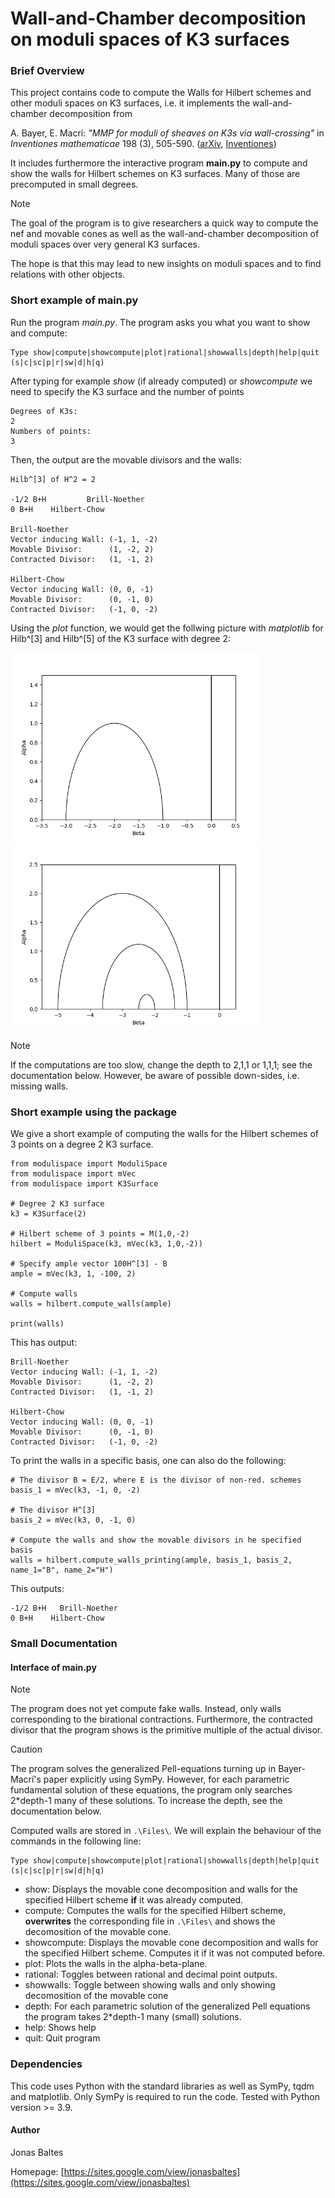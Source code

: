 # Wall-and-Chamber decomposition on moduli spaces of K3 surfaces

### Brief Overview 
This project contains code to compute the Walls for Hilbert schemes and other moduli spaces on K3 surfaces, i.e. it implements the wall-and-chamber decomposition from

A. Bayer, E. Macrí: *"MMP for moduli of sheaves on K3s via wall-crossing"*
in *Inventiones mathematicae* 198 (3), 505-590. ([arXiv](https://arxiv.org/abs/1301.6968), [Inventiones](https://doi.org/10.1007/s00222-014-0501-8))


It includes furthermore the interactive program **main.py** to compute and show the walls for Hilbert schemes on K3 surfaces. Many of those are precomputed in small degrees.

> [!NOTE]
> The goal of the program is to give researchers a quick way to compute the nef and movable cones 
> as well as the wall-and-chamber decomposition of moduli spaces over very general K3 surfaces.
> 
> The hope is that this may lead to new insights on moduli spaces and to find relations with other objects. 

### Short example of main.py
Run the program *main.py*. The program asks you what you want to show and compute:
```
Type show|compute|showcompute|plot|rational|showwalls|depth|help|quit (s|c|sc|p|r|sw|d|h|q)
```
After typing for example *show* (if already computed) or *showcompute* we need to specify the K3 surface and the number of points
```
Degrees of K3s: 
2
Numbers of points: 
3
```
Then, the output are the movable divisors and the walls:
```
Hilb^[3] of H^2 = 2

-1/2 B+H         Brill-Noether
0 B+H    Hilbert-Chow

Brill-Noether
Vector inducing Wall: (-1, 1, -2)
Movable Divisor:      (1, -2, 2)
Contracted Divisor:   (1, -1, 2)

Hilbert-Chow
Vector inducing Wall: (0, 0, -1)
Movable Divisor:      (0, -1, 0)
Contracted Divisor:   (-1, 0, -2)
```
Using the *plot* function, we would get the follwing picture with *matplotlib* for Hilb^[3] and Hilb^[5] of the K3 surface with degree 2:


<img src="WallsForHilb3Degree2.png" alt="isolated" width="400"/><img src="WallsForHilb5Degree2.png" alt="isolated" width="400"/>

> [!NOTE]
> If the computations are too slow, change the depth to 2,1,1 or 1,1,1; see the documentation below. 
> However, be aware of possible down-sides, i.e. missing walls.

### Short example using the package
We give a short example of computing the walls for the Hilbert schemes of 3 points on a degree 2 K3 surface.
```
from modulispace import ModuliSpace
from modulispace import mVec
from modulispace import K3Surface

# Degree 2 K3 surface
k3 = K3Surface(2)

# Hilbert scheme of 3 points = M(1,0,-2)   
hilbert = ModuliSpace(k3, mVec(k3, 1,0,-2))   

# Specify ample vector 100H^[3] - B
ample = mVec(k3, 1, -100, 2)

# Compute walls
walls = hilbert.compute_walls(ample)

print(walls)
```
This has output:
```
Brill-Noether
Vector inducing Wall: (-1, 1, -2)
Movable Divisor:      (1, -2, 2)
Contracted Divisor:   (1, -1, 2)

Hilbert-Chow
Vector inducing Wall: (0, 0, -1)
Movable Divisor:      (0, -1, 0)
Contracted Divisor:   (-1, 0, -2)
```
To print the walls in a specific basis, one can also do the following:
```
# The divisor B = E/2, where E is the divisor of non-red. schemes
basis_1 = mVec(k3, -1, 0, -2)

# The divisor H^[3]
basis_2 = mVec(k3, 0, -1, 0)

# Compute the walls and show the movable divisors in he specified basis
walls = hilbert.compute_walls_printing(ample, basis_1, basis_2, name_1="B", name_2="H")
```
This outputs:
```
-1/2 B+H   Brill-Noether
0 B+H    Hilbert-Chow
```

### Small Documentation
#### Interface of main.py
> [!NOTE]
> The program does not yet compute fake walls. Instead, only walls corresponding to the birational contractions.
> Furthermore, the contracted divisor that the program shows is the primitive multiple of the actual divisor. 

> [!CAUTION]
> The program solves the generalized Pell-equations turning up in Bayer-Macrí's paper explicitly using SymPy. 
> However, for each parametric fundamental solution of these equations, the program only searches 2*depth-1 many of these solutions. 
> To increase the depth, see the documentation below.


Computed walls are stored in `.\Files\`.
We will explain the behaviour of the commands in the following line:
```
Type show|compute|showcompute|plot|rational|showwalls|depth|help|quit (s|c|sc|p|r|sw|d|h|q)
```
- show: Displays the movable cone decomposition and walls for the specified Hilbert scheme **if** it was already computed.
- compute: Computes the walls for the specified Hilbert scheme,
  **overwrites** the corresponding file in `.\Files\` and shows the decomosition of the movable cone.
- showcompute: Displays the movable cone decomposition and walls for the specified Hilbert scheme. Computes it if it was not computed before.
- plot: Plots the walls in the alpha-beta-plane.
- rational: Toggles between rational and decimal point outputs.
- showwalls: Toggle between showing walls and only showing decomosition of the movable cone
- depth: For each parametric solution of the generalized Pell equations the program takes 2*depth-1 many (small) solutions. 
- help: Shows help
- quit: Quit program



### Dependencies
This code uses Python with the standard libraries as well as SymPy, tqdm and matplotlib. Only SymPy is required to run the code.
Tested with Python version >= 3.9.

#### Author
Jonas Baltes

Homepage: [https://sites.google.com/view/jonasbaltes](https://sites.google.com/view/jonasbaltes)



